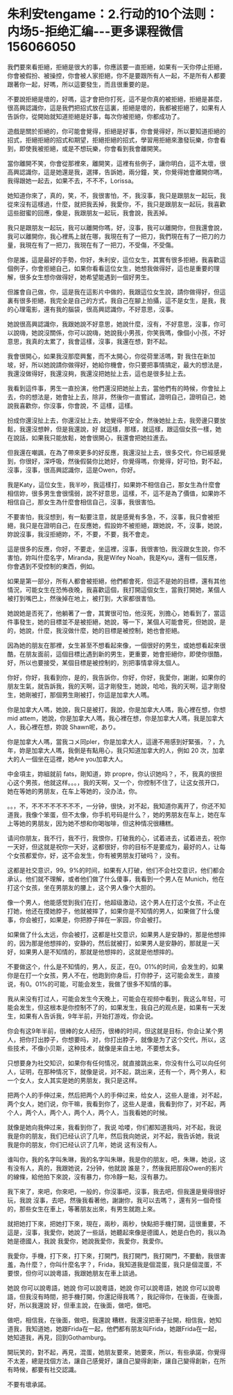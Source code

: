 # 朱利安tengame：2.行动的10个法则：内场5-拒绝汇编---更多课程微信156066050

我們要來看拒絕，拒絕是很大的事，你應該要一直拒絕，如果有一天你停止拒絕，你會被假扮、被操控，你會被人家拒絕，你不是要跟所有人一起，不是所有人都要跟著你一起，好嗎，所以這要發生，而且很重要的是。

不要說拒絕是壞的，好嗎，這才會把你打死，這不是你真的被拒絕，拒絕是甚麼，很高興認識你，這是我們把招式放在這裏，拒絕是壞的，我都被拒絕了，如果有人告訴你，從開始就知道拒絕是好事，每次你被拒絕，你都成功了。

遊戲是關於拒絕的，你可能會覺得，拒絕是好事，你會覺得好，所以要知道拒絕的招式，拒絕拒絕的招式和期望，拒絕拒絕的招式，學習用拒絕來激發玩樂，你會看到，即使我被拒絕，或是不想玩樂，你會看到我會離開笑。

當你離開不笑，你會從那裡來，離開笑，這裡有些例子，讓你明白，這不太壞，很高興認識你，這是她還是我，選擇，告訴她，兩分鐘，笑，你覺得她會離開你嗎，我得跟她一起去，如果不去，不不不，Lorissa。

她知道你來了，真的，笑，不，我很害怕，不，我沒事，我只是跟朋友一起玩，我從來沒有這樣過，什麼，就把我丟掉，我愛你，不，我只是跟朋友一起玩，我喜歡這些甜蜜的回應，像是，我跟朋友一起玩，我會說，我丟掉。

我只是跟朋友一起玩，我可以離開你嗎，好，沒事，我可以離開你，但我還會說，我可以離開你，我心裡馬上就在哪，我現在有了一把刀，我們現在有了一把刀的力量，我現在有了一把刀，我現在有了一把刀，不受傷，不受傷。

你是誰，這是最好的手勢，你好，朱利安，這位女生，其實有很多拒絕，我喜歡這個例子，你會拒絕自己，如果你看看這位女生，她想我做得好，這也是重要的理解，很多女生想你做得好，她希望能遇到一個好男生。

但誰會自己做，你，這是我在這影片中做的，我跟這位女生說，請你做得好，但這裏有很多拒絕，我完全是自己的方式，我自己在腳上拍攝，這不是女生，是我，我的心理電影，還有我的腦袋，很高興認識你，不好意思，沒事。

她說很高興認識你，我跟她說不好意思，她說什麼，沒有，不好意思，沒事，你可以說嗨，她說沒關係，你可以說嗨，她說我小男孩，你笑我嗎，像個小小孩，不好意思，我真的太累了，我會這樣，沒事，我還在想，對不起。

我會很開心，如果我沒那麼興奮，而不太開心，你從荷里活嗎，對 我住在新加坡，好，所以她說請你做得好，她給你機會，你只要把事情搞定，最大的想法是，我還沒做得好，我還沒夠，我還沒把她扯上去，這也是很多扯上去。

我看到這件事，男生一直扮演，他們還沒把她扯上去，當他們有的時候，你會扯上去，你的想法是，她會扯上去，除非，然後你一直嘗試，證明自己，證明自己，她說我喜歡你，你沒事，你會說，不 這樣，這樣。

扮成你還沒扯上去，你還沒扯上去，她覺得不安全，然後她扯上去，我旁邊只要放鬆，我還沒想幹，但是我還說，好 就這樣，那樣，就這樣，跟這個女孩一樣，她在說話，如果我只能放鬆，她會很開心，我還會把她拉進去。

但我還在嘲諷，在為了帶來更多的好反應，我還沒扯上去，很多交代，你已經感覺到，你很好，深呼吸，然後假裝你比她好，你覺得嗎，你覺得，好可怕，對不起，沒事，沒事，很高興認識你，這是Owen，你好。

我是Katy，這位女生，我半吵，我這樣打，如果妳不相信自己，那女生為什麼會相信妳，很多男生會很懦弱，說不好意思，這樣，不，這不是為了價值，如果妳不相信自己，那女生為什麼會相信自己，沒事，我很害怕。

不要害怕，我沒想到，有一點要注意，就是感覺有多急，不，沒事，我只會被拒絕，我只是在證明自己，在反應她，假設妳不被拒絕，跟她說，不，沒事，她說，妳說沒事，我沒拒絕妳，不，不要，不要，我不會走。

這是很多的反應，你好，不要走，坐這裡，沒事，我很害怕，我沒跟女生說，你不害怕，妳叫什麼名字，Miranda，我是Wifey Noah，我是Kyu，還有一個反應，你會遇到不受控制的東西，例如。

如果是第一部分，所有人都會被拒絕，他們都會死，但這不是她的目標，還有其他情況，可能女生在恐怖夜晚，我喜歡這個，我打開這個女生，當我打開她，某個人被打到嘴巴上，然後掉在地上，被打到，大家都很害怕。

她說她是否死了，他躺著了一會，其實很可怕，他沒死，別擔心，她看到了，當這件事發生，她的目標並不是被拒絕，她說，等一下，某個人可能會死，但她說，是的，她說，什麼，我沒做什麼，她的目標是被控制，她也會拒絕。

因為她的朋友在那裡，女生甚至不想看起來像，一個很好的男生，或她想看起來很酷，在朋友面前，這個目標比遇到新的男生，更重要，她會拒絕你，即使你很酷，好，所以也要接受，某個目標是被控制的，別把事情拿得太個人。

你好，你好，我看到你，是的，我告訴你，你好，你好，我愛你，謝謝，如果你的朋友生氣，就告訴我，我的天啊，這才剛發生，她說，哈哈，我的天啊，這才剛發生，她剛被打，那個男生剛被打，你這是加拿大人嗎。

你是加拿大人嗎，她說，我只是被打，我說，你是加拿大人嗎，我心裡在想，你想 mid attem，她說，你是加拿大人嗎，我心裡在想，你是加拿大人嗎，我是加拿大人，我心裡在想，妳說 Shawn呢，あり。

你是加拿大人嗎，當我コメ同pler，你是加拿大人，這邊不用感到好緊張，？，九年，妳是加拿大人嗎，我倒是有點用心，我只知道加拿大的人，例如 20 次，加拿大的人一個坐在這裡，她Are you加拿大人。

中金項主，妳組就前 fats，剛知道，妳 propre，你认识她吗？，不，我真的很担心这个男孩，他就这样。。。，我的天啊，又一个，你控制不住了，让这女孩开口，她在等她的男朋友，在车上等她的，没办法，你。

。。，不，不不不不不不不不，一分钟，很快，对不起，我知道你离开了，你还不知道我，我像个笨蛋，但不太像，你手机号码是什么？，她的男朋友在车上，她在车上等她的男朋友，因为她不想和你喝咖啡，但这种情况很糟糕。

请问你朋友，我不行，我不行，我恨你，打破我的心，试着进去，试着进去，祝你一天好，但这就是祝你一天好，这都很好，你的目标不是要成为，最好的人，让每个女孩都爱你，好，这不会发生，你有被男朋友打破吗？，没有。

这都是社交意识，99。9%的时间，如果有人打破，他们不会社交意识，他们都会承认，他们就不理解，或者他们做了什么傻事，我看到一个男人在 Munich，他在打这个女孩，坐在男朋友的腰上，这个男人像个大胆的。

像一个男人，他能感觉到我们在打，他超级激动，这个男人在打这个女孩，不止在打她，他还在摸她脖子，他就被摔了，如果你是不知情的男人，如果做了什么傻事，你会被打，如果是，你把脖子摔在一家园，你会被打。

如果做了什么太远，你会被打，这都是社交意识，如果男人是安静的，那是他想摔的，因为那是他想摔的，安静的，然后就被打，如果男人是安静的，那就是一天好，如果男人是不知情的，那就是他想摔的，这就是他想摔的。

不要做这个，什么是不知情的，男人，反正，在0。01%的时间，会发生的，如果你是在打一个女孩，男人不在，他跑到你身后，打你脖子，这可能会发生，直接说，有0。01%的可能，可能会发生，我做了很多不知情的事。

我从来没有打过人，可能会发生今天晚上，可能会在视频中看到，我这么年轻，可能会发生，但这根本是你控制不了的，如果发生，我自己的观点是，如果有一天发生，如果有人告诉我，9年半前，开始打游戏，你会说。

你会有这9年半前，很棒的女人经历，很棒的时间，但这就是目标，你会让某个男人，把你打出脖子，你想要吗，对，你打出脖子，就像是为了这个交代，所以，这些技术，不像小贝斯，这种技术，就像是来自土地，不要想太多。

只想要身为社交知识，如果你有任何情况，就直接跳出来，你没有什么可以向任何人，证明，在那种情况下，就像是说，对不起，跳出来，还有一个，两个男人，和一个女人，女人其实是她的男朋友，我只是这样。

把两个人的手伸过来，然后把两个人的手伸过来，给女人，这些人是谁，对不起，两个女人，她们说，你干嘛，我看到你了，这些人是谁，我看到你了，对不起，两个人，两个人，两个人，两个人，两个人，当我看她的时候。

就像是她向我伸过来，我看到你了，我说 哈喽，你们都知道我吗，对不起，我说 我是你的朋友，我们已经认识了几年，然后我向她说，对不起，我告诉她，我说 我是你的朋友，你们已经认识了几年，她说 这有没有人。

谁叫你，我的名字叫朱琳，我的名字叫朱琳，我是你的朋友，吧，朱琳，她说，这有没有人，真的，我跟她说，2分钟，他就說 誰是？，然後我把那段Owen的影片的線條，給他拍下來說，沒有暴力，你冷靜一點，沒有暴力。

我下來了，來吧，你來吧，一般的，你沒事吧，沒事，我去吧，但我還是覺得很好玩，我說 沒事，去吧，然後我看著他，謝謝你，我可以去嗎？，還有另一個奇怪的，那些女生在車上，等著朋友出來，有男生就跑上來。

就把她打下來，把她打下來，現在，兩秒，兩秒，快點把手機打開，這很重要，不 這是，沒事，我愛你，她說了一些話，她聽起來像是德國人，她是白色的，我以為她是德國人，我說 我愛你，她說我愛你，我愛你，我愛你。

我愛你，手機，打下來，打下來，打開門，我打開門，我打開門，不要動，我很害羞，為什麼？，你叫什麼名字？，Frida，我知道我是個混蛋，我只是個混蛋，不要恨，但你可以說粵語，我跟她朋友在車上談過。

她說 你可以說粵語，她說 你可以說粵語，她說 你可以說粵語，她說 你可以說粵語，但我沒有時間，把手機打開，你還記得我嗎？，我記得你，在後面，在後面，好，所以我還說 好，但車主說，在後面，做吧，做吧。

做吧，相信我，在後面，做吧，我還說 糟糕，我還沒把車子扯開，相信我，她知道我，我知道她，她跟Frida在一起，他們都有朋友叫Frida，她跟Frida在一起，她知道我，再見，回到Gothamburg。

開玩笑的，對不起，再見，混蛋，她朋友要來，她要來，所以，有些承諾，你覺得不太差，總是找個方法，讓自己感覺好，讓自己變得創新，讓自己變得創新，在所有時候，都要有社交認識。

不要有壞承諾。